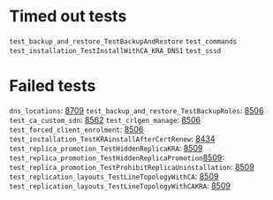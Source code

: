 # Timed out tests
`test_backup_and_restore_TestBackupAndRestore`
`test_commands`
`test_installation_TestInstallWithCA_KRA_DNS1`
`test_sssd`

# Failed tests
`dns_locations`: [8709](https://pagure.io/freeipa/issue/8709)
`test_backup_and_restore_TestBackupRoles`: [8506](https://pagure.io/freeipa/issue/8506)
`test_ca_custom_sdn`: [8562](https://pagure.io/freeipa/issue/8562)
`test_crlgen_manage`: [8506](https://pagure.io/freeipa/issue/8506)
`test_forced_client_enrolment`: [8506](https://pagure.io/freeipa/issue/8506)
`test_installation_TestKRAinstallAfterCertRenew`: [8434](https://pagure.io/freeipa/issue/8434)
`test_replica_promotion_TestHiddenReplicaKRA`: [8509](https://pagure.io/freeipa/issue/8509)
`test_replica_promotion_TestHiddenReplicaPromotion`[8509](https://pagure.io/freeipa/issue/8509): 
`test_replica_promotion_TestProhibitReplicaUninstallation`: [8509](https://pagure.io/freeipa/issue/8509)
`test_replication_layouts_TestLineTopologyWithCA`: [8509](https://pagure.io/freeipa/issue/8509)
`test_replication_layouts_TestLineTopologyWithCAKRA`: [8509](https://pagure.io/freeipa/issue/8509)
